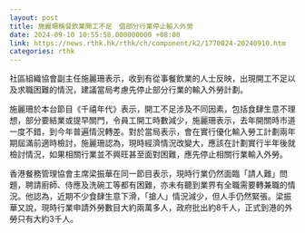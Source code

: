 ```yaml
---
layout: post
title: 施麗珊稱餐飲業開工不足　倡部分行業停止輸入外勞
date: 2024-09-10 10:55:58.000000000 +08:00
link: https://news.rthk.hk/rthk/ch/component/k2/1770024-20240910.htm
categories: rthk
---
```


社區組織協會副主任施麗珊表示，收到有從事餐飲業的人士反映，出現開工不足以及求職困難的情況，建議當局考慮先停止部分行業的輸入外勞計劃。

施麗珊於本台節目《千禧年代》表示，開工不足涉及不同因素，包括食肆生意不理想，部分要結業或提早關門，令員工開工時數減少，施麗珊表示，去年開關時巿道一度不錯，到今年普遍情況轉差。對於當局表示，會在實行優化輸入勞工計劃兩年期屆滿前適時檢討，施麗珊認為，現時經濟情況改變大，應該在計劃實行半年後就檢討情況，如果相關行業並不興旺甚至面對困難，應先停止相關行業輸入外勞。

香港餐務管理協會主席梁振華在同一節目表示，現時行業仍然面臨「請人難」問題，聘請廚師、侍應及洗碗工等都有困難，亦未有聽到業界有全職需要轉兼職的情況。他認為，近期不少食肆生意下滑，「搶人」情況減少，但人手仍然緊張。梁振華又說，現時行業申請外勞數目大約兩萬多人，政府批出約8千人，正式到港的外勞只有大約3千人。

